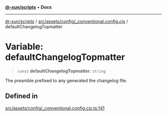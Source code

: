 [**@-xun/scripts**](../../../../../README.md) • **Docs**

***

[@-xun/scripts](../../../../../README.md) / [src/assets/config/\_conventional.config.cjs](../README.md) / defaultChangelogTopmatter

# Variable: defaultChangelogTopmatter

> `const` **defaultChangelogTopmatter**: `string`

The preamble prefixed to any generated the changelog file.

## Defined in

[src/assets/config/\_conventional.config.cjs.ts:141](https://github.com/Xunnamius/xscripts/blob/f4ec173014b41a5b69e2dbdb82e9f8b7ec9d9c86/src/assets/config/_conventional.config.cjs.ts#L141)
